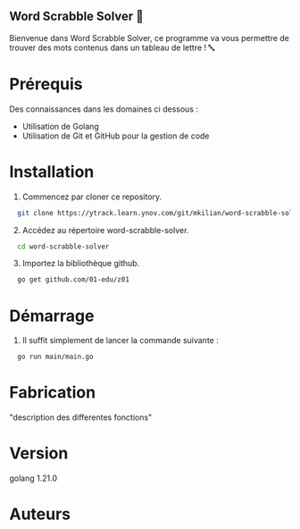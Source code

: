 ## Word Scrabble Solver 🔎

Bienvenue dans Word Scrabble Solver, ce programme va vous permettre de trouver des mots contenus dans un tableau de lettre ! 🔤

# Prérequis

Des connaissances dans les domaines ci dessous : 

- Utilisation de Golang
- Utilisation de Git et GitHub pour la gestion de code

# Installation

1. Commencez par cloner ce repository.
```bash
  git clone https://ytrack.learn.ynov.com/git/mkilian/word-scrabble-solver.git
```
2.  Accédez au répertoire word-scrabble-solver.
```bash
  cd word-scrabble-solver
```

3. Importez la bibliothèque github.
```bash
  go get github.com/01-edu/z01
```

# Démarrage

1. Il suffit simplement de lancer la commande suivante : 
```bash
  go run main/main.go
```

# Fabrication 

"description des differentes fonctions"

# Version

golang 1.21.0

# Auteurs